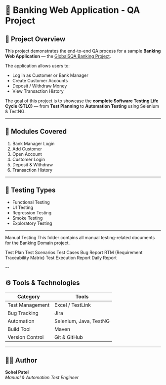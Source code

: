 # 🏦 Banking Web Application - QA Project

## 📘 Project Overview
This project demonstrates the end-to-end QA process for a sample **Banking Web Application** — the [GlobalSQA Banking Project](https://www.globalsqa.com/angularJs-protractor/BankingProject/#/login).

The application allows users to:
- Log in as Customer or Bank Manager  
- Create Customer Accounts  
- Deposit / Withdraw Money  
- View Transaction History  

The goal of this project is to showcase the **complete Software Testing Life Cycle (STLC)** — from **Test Planning** to **Automation Testing** using Selenium & TestNG.

---

## 🧩 Modules Covered
1. Bank Manager Login  
2. Add Customer  
3. Open Account  
4. Customer Login  
5. Deposit & Withdraw  
6. Transaction History  

---

## 🧪 Testing Types
- Functional Testing  
- UI Testing  
- Regression Testing  
- Smoke Testing  
- Exploratory Testing  

---

Manual Testing
This folder contains all manual testing-related documents for the Banking Domain project.

Test Plan
Test Scenarios
Test Cases
Bug Report
RTM (Requirement Traceability Matrix)
Test Execution Report
Daily Report

--

## ⚙️ Tools & Technologies
| Category | Tools |
|-----------|--------|
| Test Management | Excel / TestLink |
| Bug Tracking | Jira |
| Automation | Selenium, Java, TestNG |
| Build Tool | Maven |
| Version Control | Git & GitHub |

---

## 👨‍💻 Author
**Sohel Patel**  
*Manual & Automation Test Engineer*

